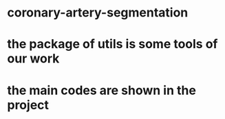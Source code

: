 # coronary-artery-segmentation
# the package of utils is some tools of our work
# the main codes are shown in the project
